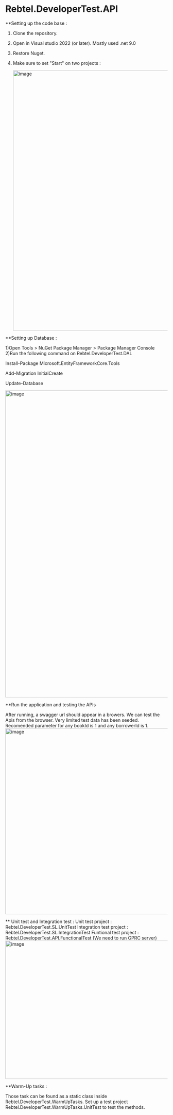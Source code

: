 # Rebtel.DeveloperTest.API

**Setting up the code base : 

1) Clone the repository.
2) Open in Visual studio 2022 (or later). Mostly used .net 9.0
3) Restore Nuget.
4) Make sure to set "Start" on two projects :

   <img width="1415" height="809" alt="image" src="https://github.com/user-attachments/assets/0c87f2f7-46df-4381-9fd3-16fe11929102" />


**Setting up Database :

1)Open Tools > NuGet Package Manager > Package Manager Console
2)Run the following command on Rebtel.DeveloperTest.DAL

  Install-Package Microsoft.EntityFrameworkCore.Tools
   
  Add-Migration InitialCreate
   
  Update-Database

   <img width="1904" height="954" alt="image" src="https://github.com/user-attachments/assets/6b972658-fd77-42d8-bd44-7ab61bb8b79a" />



**Run the application and testing the APIs


After running, a swagger url should appear in a browers. We can test the Apis from the browser. 
Very limited test data has been seeded. Recomended parameter for any bookId is 1 and any borrowerId is 1.
<img width="1221" height="578" alt="image" src="https://github.com/user-attachments/assets/5db62302-2d29-4ad4-8c9a-1e9c255352c0" />

** Unit test and Integration test :
Unit test project : Rebtel.DeveloperTest.SL.UnitTest
Integration test project : Rebtel.DeveloperTest.SL.IntegrationTest
Funtional test project : Rebtel.DeveloperTest.API.FunctionalTest (We need to run GPRC server)
<img width="1058" height="430" alt="image" src="https://github.com/user-attachments/assets/dfe50dad-3afe-4afe-ae4b-cfc0e5bee5ec" />


**Warm-Up tasks :

Those task can be found as a static class inside Rebtel.DeveloperTest.WarmUpTasks. Set up a test project Rebtel.DeveloperTest.WarmUpTasks.UnitTest to test the methods.
